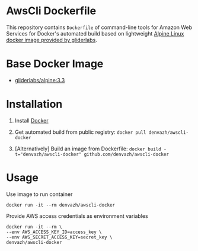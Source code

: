 # AwsCli Dockerfile

This repository contains `Dockerfile` of command-line tools for Amazon Web Services for Docker's automated build based on lightweight [Alpine Linux docker image provided by gliderlabs](https://registry.hub.docker.com/u/gliderlabs/alpine/). 

# Base Docker Image

* [gliderlabs/alpine:3.3](https://registry.hub.docker.com/u/gliderlabs/alpine/)

# Installation

1. Install [Docker](https://www.docker.com/)

2. Get automated build from public registry: `docker pull denvazh/awscli-docker`

3. [Alternatively] Build an image from Dockerfile: `docker build -t="denvazh/awscli-docker" github.com/denvazh/awscli-docker`

# Usage

Use image to run container

```
docker run -it --rm denvazh/awscli-docker
```

Provide AWS access credentials as environment variables

```
docker run -it --rm \
--env AWS_ACCESS_KEY_ID=access_key \
--env AWS_SECRET_ACCESS_KEY=secret_key \
denvazh/awscli-docker
```
